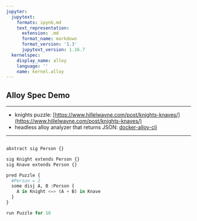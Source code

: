 ```yaml
---
jupyter:
  jupytext:
    formats: ipynb,md
    text_representation:
      extension: .md
      format_name: markdown
      format_version: '1.3'
      jupytext_version: 1.16.7
  kernelspec:
    display_name: alloy
    language: ''
    name: kernel.alloy
---
```


## Alloy Spec Demo
----------------------
* knights puzzle: [https://www.hillelwayne.com/post/knights-knaves/](https://www.hillelwayne.com/post/knights-knaves/)
* headless alloy analyzer that returns JSON: [docker-alloy-cli](https://github.com/elo-enterprises/docker-alloy-cli)

-------------------

```python

abstract sig Person {}

sig Knight extends Person {}
sig Knave extends Person {}

pred Puzzle {
  #Person = 2
  some disj A, B :Person {
    A in Knight <=> (A + B) in Knave
  }
}

run Puzzle for 10
```
